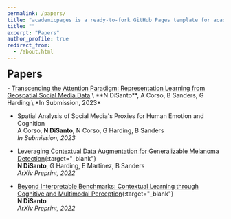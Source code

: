 ```yaml
---
permalink: /papers/
title: "academicpages is a ready-to-fork GitHub Pages template for academic personal websites"
title: ""
excerpt: "Papers"
author_profile: true
redirect_from:
  - /about.html
---
```

<p style="margin-bottom:10px;"><font size="5"><b>Papers</b></font></p>
- <a href = "https://arxiv.org/abs/2310.05378">Transcending the Attention Paradigm: Representation Learning from Geospatial Social Media Data</a> \
**N DiSanto**, A Corso, B Sanders, G Harding \
*In Submission, 2023*

- Spatial Analysis of Social Media's Proxies for Human Emotion and Cognition \
A Corso, **N DiSanto**, N Corso, G Harding, B Sanders \
*In Submission, 2023*

- [Leveraging Contextual Data Augmentation for Generalizable Melanoma Detection](https://arxiv.org/abs/2212.05116){:target="_blank"} \
**N DiSanto**, G Harding, E Martinez, B Sanders \
*ArXiv Preprint, 2022*

- [Beyond Interpretable Benchmarks: Contextual Learning through Cognitive and Multimodal Perception](https://arxiv.org/abs/2304.00002){:target="_blank"} \
**N DiSanto** \
*ArXiv Preprint, 2022*
